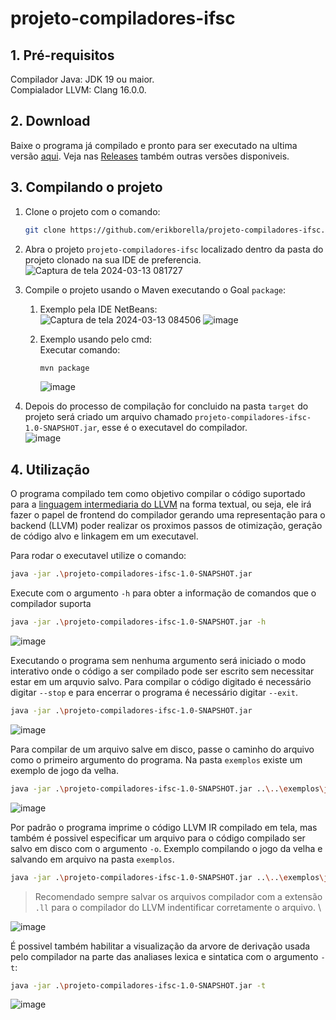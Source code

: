# projeto-compiladores-ifsc

## 1. Pré-requisitos

Compilador Java: JDK 19 ou maior. \
Compialador LLVM: Clang 16.0.0.

## 2. Download
Baixe o programa já compilado e pronto para ser executado na ultima versão [aqui](https://github.com/erikborella/projeto-compiladores-ifsc/releases/download/0.1.0-alpha/projeto-compiladores-ifsc_0.1.0-alpha.zip). Veja nas [Releases](https://github.com/erikborella/projeto-compiladores-ifsc/releases) também outras versões disponiveis.

## 3. Compilando o projeto

1. Clone o projeto com o comando:
   ```sh
   git clone https://github.com/erikborella/projeto-compiladores-ifsc.git
   ```

2. Abra o projeto `projeto-compiladores-ifsc` localizado dentro da pasta do projeto clonado na sua IDE de preferencia. \
   ![Captura de tela 2024-03-13 081727](https://github.com/erikborella/projeto-compiladores-ifsc/assets/27148919/5bf5bc8a-3125-4f4f-8321-6047bb776989)

3. Compile o projeto usando o Maven executando o Goal `package`:
   1. Exemplo pela IDE NetBeans: \
      ![Captura de tela 2024-03-13 084506](https://github.com/erikborella/projeto-compiladores-ifsc/assets/27148919/ef122581-697c-4921-a11b-c38ab9c5291e)
      ![image](https://github.com/erikborella/projeto-compiladores-ifsc/assets/27148919/adbe513f-64b1-48dd-b0b7-456bf73bf59c)

   2. Exemplo usando pelo cmd: \
      Executar comando:
      ```sh
      mvn package
      ```
      ![image](https://github.com/erikborella/projeto-compiladores-ifsc/assets/27148919/f8bda813-3eab-495e-8240-bd22a23ab683)

4. Depois do processo de compilação for concluido na pasta `target` do projeto será criado um arquivo chamado `projeto-compiladores-ifsc-1.0-SNAPSHOT.jar`, esse é o executavel do compilador. \
   ![image](https://github.com/erikborella/projeto-compiladores-ifsc/assets/27148919/8e270162-fa49-4c0c-8647-3a1642c478f5)

## 4. Utilização

O programa compilado tem como objetivo compilar o código suportado para a [linguagem intermediaria do LLVM](https://llvm.org/docs/LangRef.html) na forma textual, ou seja, ele irá fazer o papel de frontend do compilador gerando uma representação para o backend (LLVM) poder realizar os proximos passos de otimização, geração de código alvo e linkagem em um executavel.

Para rodar o executavel utilize o comando:
```sh
java -jar .\projeto-compiladores-ifsc-1.0-SNAPSHOT.jar
```

Execute com o argumento `-h` para obter a informação de comandos que o compilador suporta
```sh
java -jar .\projeto-compiladores-ifsc-1.0-SNAPSHOT.jar -h
```
![image](https://github.com/erikborella/projeto-compiladores-ifsc/assets/27148919/bf293a78-fc73-4f90-80f6-94915400ed2e)

Executando o programa sem nenhuma argumento será iniciado o modo interativo onde o código a ser compilado pode ser escrito sem necessitar estar em um arquvio salvo. Para compilar o código digitado é necessário digitar `--stop` e para encerrar o programa é necessário digitar `--exit`.
```sh
java -jar .\projeto-compiladores-ifsc-1.0-SNAPSHOT.jar
```
![image](https://github.com/erikborella/projeto-compiladores-ifsc/assets/27148919/b077d1c2-1a71-4102-80d1-6224c8af21e2)

Para compilar de um arquivo salve em disco, passe o caminho do arquivo como o primeiro argumento do programa. Na pasta `exemplos` existe um exemplo de jogo da velha.
```sh
java -jar .\projeto-compiladores-ifsc-1.0-SNAPSHOT.jar ..\..\exemplos\jogoVelha.txt
```
![image](https://github.com/erikborella/projeto-compiladores-ifsc/assets/27148919/651166ac-d678-4504-9058-2235ec0224bf)

Por padrão o programa imprime o código LLVM IR compilado em tela, mas também é possivel especificar um arquivo para o código compilado ser salvo em disco com o argumento `-o`. Exemplo compilando o jogo da velha e salvando em arquivo na pasta `exemplos`.
```sh
java -jar .\projeto-compiladores-ifsc-1.0-SNAPSHOT.jar ..\..\exemplos\jogoVelha.txt -o ..\..\exemplos\jogoVelha.ll
```
> Recomendado sempre salvar os arquivos compilador com a extensão `.ll` para o compilador do LLVM indentificar corretamente o arquivo. \

![image](https://github.com/erikborella/projeto-compiladores-ifsc/assets/27148919/e8ff38ec-c224-4e55-ad82-cd4e40d8566a)

É possivel também habilitar a visualização da arvore de derivação usada pelo compilador na parte das analiases lexica e sintatica com o argumento `-t`:
```sh
java -jar .\projeto-compiladores-ifsc-1.0-SNAPSHOT.jar -t
```
![image](https://github.com/erikborella/projeto-compiladores-ifsc/assets/27148919/3a85eb1b-3411-47dd-a4f5-19ac171c6b11)

